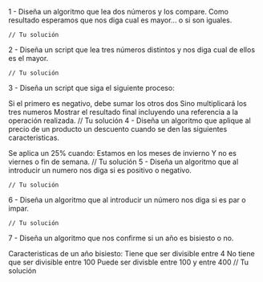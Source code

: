 1 - Diseña un algoritmo que lea dos números y los compare. Como resultado esperamos que nos diga cual es mayor... o si son iguales.

	// Tu solución
2 - Diseña un script que lea tres números distintos y nos diga cual de ellos es el mayor.

	// Tu solución
3 - Diseña un script que siga el siguiente proceso:

Si el primero es negativo, debe sumar los otros dos
Sino multiplicará los tres numeros
Mostrar el resultado final incluyendo una referencia a la operación realizada.
	// Tu solución
4 - Diseña un algoritmo que aplique al precio de un producto un descuento cuando se den las siguientes caracteristicas.

Se aplica un 25% cuando:
Estamos en los meses de invierno
Y no es viernes o fin de semana.
	// Tu solución
5 - Diseña un algoritmo que al introducir un numero nos diga si es positivo o negativo.

	// Tu solución
6 - Diseña un algoritmo que al introducir un número nos diga si es par o impar.

	// Tu solución
7 - Diseña un algoritmo que nos confirme si un año es bisiesto o no.

Caracteristicas de un año bisiesto:
Tiene que ser divisible entre 4
No tiene que ser divisible entre 100
Puede ser divisble entre 100 y entre 400
	// Tu solución
